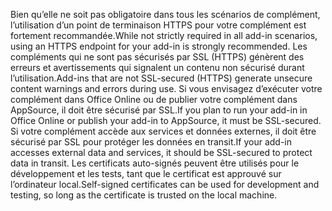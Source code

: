 <span data-ttu-id="47653-101">Bien qu’elle ne soit pas obligatoire dans tous les scénarios de complément, l’utilisation d’un point de terminaison HTTPS pour votre complément est fortement recommandée.</span><span class="sxs-lookup"><span data-stu-id="47653-101">While not strictly required in all add-in scenarios, using an HTTPS endpoint for your add-in is strongly recommended.</span></span> <span data-ttu-id="47653-102">Les compléments qui ne sont pas sécurisés par SSL (HTTPS) génèrent des erreurs et avertissements qui signalent un contenu non sécurisé durant l’utilisation.</span><span class="sxs-lookup"><span data-stu-id="47653-102">Add-ins that are not SSL-secured (HTTPS) generate unsecure content warnings and errors during use.</span></span> <span data-ttu-id="47653-103">Si vous envisagez d’exécuter votre complément dans Office Online ou de publier votre complément dans AppSource, il doit être sécurisé par SSL.</span><span class="sxs-lookup"><span data-stu-id="47653-103">If you plan to run your add-in in Office Online or publish your add-in to AppSource, it must be SSL-secured.</span></span> <span data-ttu-id="47653-104">Si votre complément accède aux services et données externes, il doit être sécurisé par SSL pour protéger les données en transit.</span><span class="sxs-lookup"><span data-stu-id="47653-104">If your add-in accesses external data and services, it should be SSL-secured to protect data in transit.</span></span> <span data-ttu-id="47653-105">Les certificats auto-signés peuvent être utilisés pour le développement et les tests, tant que le certificat est approuvé sur l’ordinateur local.</span><span class="sxs-lookup"><span data-stu-id="47653-105">Self-signed certificates can be used for development and testing, so long as the certificate is trusted on the local machine.</span></span>

